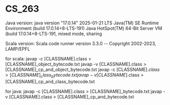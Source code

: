 # CS_263
Java version: 
java version "17.0.14" 2025-01-21 LTS
Java(TM) SE Runtime Environment (build 17.0.14+8-LTS-191)
Java HotSpot(TM) 64-Bit Server VM (build 17.0.14+8-LTS-191, mixed mode, sharing

Scala version:
Scala code runner version 3.3.0 -- Copyright 2002-2023, LAMP/EPFL

for scala:
javap -c [CLASSNAME].class > [CLASSNAME]_object_bytecode.txt
javap -v [CLASSNAME].class > [CLASSNAME]_cp_and_object_bytecode.txt
javap -c [CLASSNAME]$.class > [CLASSNAME]_class_bytecode.txt
javap -v [CLASSNAME]$.class > [CLASSNAME]_cp_and_class_bytecode.txt

for java:
javap -c [CLASSNAME].class > [CLASSNAME]_bytecode.txt
javap -v [CLASSNAME].class > [CLASSNAME]_cp_and_bytecode.txt
